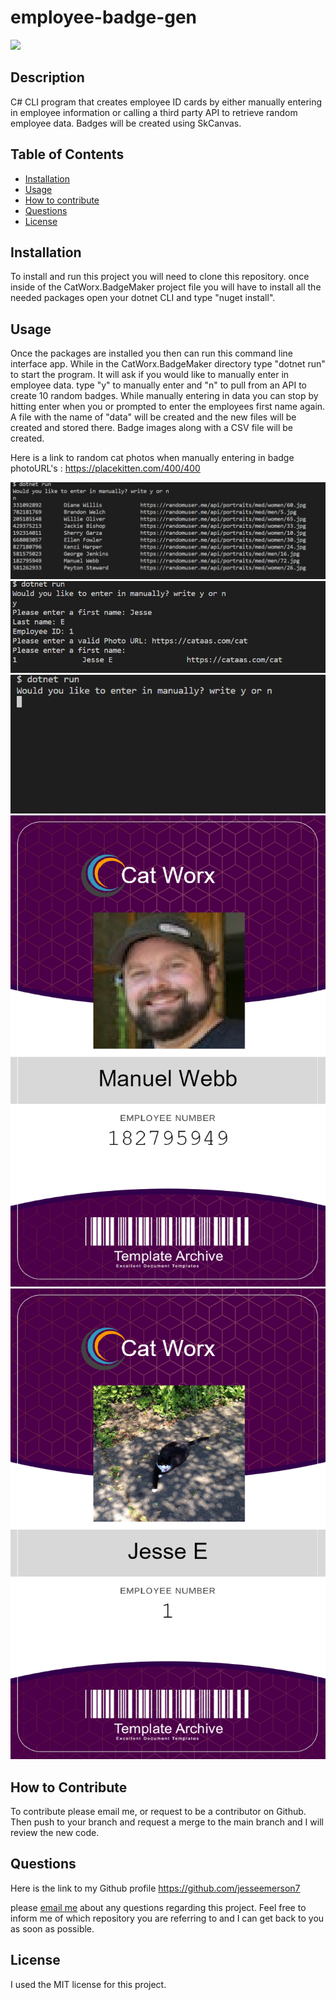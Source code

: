 # employee-badge-gen

  <img src= 'https://img.shields.io/badge/License-MIT-blue'>

## Description

C# CLI program that creates employee ID cards by either manually entering in employee information or calling a third party API to retrieve random employee data. Badges will be created using SkCanvas.

## Table of Contents

- [Installation](#installation)
- [Usage](#usage)
- [How to contribute](#how-to-contribute)
- [Questions](#questions)
- [License](#license)

## Installation

To install and run this project you will need to clone this repository. once inside of the CatWorx.BadgeMaker project file you will have to install all the needed packages open your dotnet CLI and type "nuget install".


## Usage

Once the packages are installed you then can run this command line interface app. While in the CatWorx.BadgeMaker directory type "dotnet run" to start the program. It will ask if you would like to manually enter in employee data. type "y" to manually enter and "n" to pull from an API to create 10 random badges. While manually entering in data you can stop by hitting enter when you or prompted to enter the employees first name again. A file with the name of "data" will be created and the new files will be created and stored there. Badge images along with a CSV file will be created.

Here is a link to random cat photos when manually entering in badge photoURL's : https://placekitten.com/400/400

![Alt text](<images/Screenshot 2023-08-19 190625.png>)
![Alt text](<images/Screenshot 2023-08-19 190502.png>)
![Alt text](<images/Screenshot 2023-08-19 190032.png>)
![Alt text](images/182795949_employeeBadge.png)
![Alt text](images/1_employeeBadge.png)


## How to Contribute

To contribute please email me, or request to be a contributor on Github. Then push to your branch and request a merge to the main branch and I will review the new code.

## Questions

Here is the link to my Github profile https://github.com/jesseemerson7

please <a href="mailto:jesseemerson7@gmail.com">email me</a> about any questions regarding this project. Feel free to inform me of which repository you are referring to and I can get back to you as soon as possible.

## License

I used the MIT license for this project.